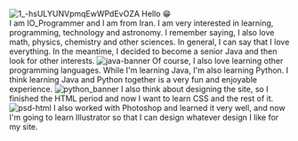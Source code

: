 ![1_-hsULYUNVpmqEwWPdEvOZA](https://user-images.githubusercontent.com/109272757/183892235-15c4ed73-e840-404c-95f9-cf9f00c31c86.gif)
Hello 😁<br/>
I am IO_Programmer and I am from Iran. I am very interested in learning, programming, technology and astronomy. I remember saying, I also love math, physics, chemistry and other sciences. In general, I can say that I love everything. In the meantime, I decided to become a senior Java and then look for other interests.
![java-banner](https://user-images.githubusercontent.com/109272757/183892523-9ca86e37-efec-487f-a3a9-5ab55608d80a.png)
Of course, I also love learning other programming languages. While I'm learning Java, I'm also learning Python. I think learning Java and Python together is a very fun and enjoyable experience.
![python_banner](https://user-images.githubusercontent.com/109272757/183892873-97ab28e7-0d06-4ba7-b96e-b720275a58c7.jpg)
I also think about designing the site, so I finished the HTML period and now I want to learn CSS and the rest of it.
![psd-html](https://user-images.githubusercontent.com/109272757/183893347-63824477-3970-4d61-8a73-1bef579af8a2.jpg)
I also worked with Photoshop and learned it very well, and now I'm going to learn Illustrator so that I can design whatever design I like for my site.
